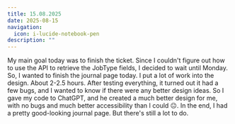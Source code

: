 ```yaml
---
title: 15.08.2025
date: 2025-08-15
navigation:
  icon: i-lucide-notebook-pen
description: ""
---
```


My main goal today was to finish the ticket. Since I couldn't figure out how to use the API to retrieve the JobType fields, I decided to wait until Monday. So, I wanted to finish the journal page today. I put a lot of work into the design. About 2-2.5 hours. After testing everything, it turned out it had a few bugs, and I wanted to know if there were any better design ideas. So I gave my code to ChatGPT, and he created a much better design for me, with no bugs and much better accessibility than I could 😐. In the end, I had a pretty good-looking journal page. But there's still a lot to do. 

